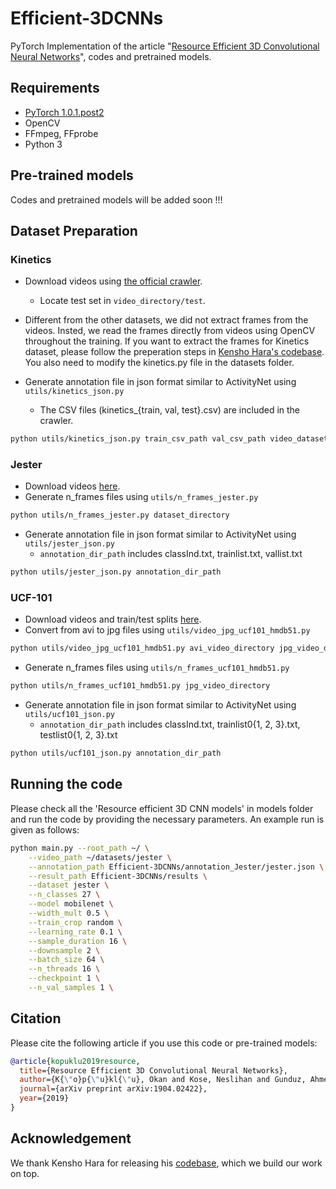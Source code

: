 # Efficient-3DCNNs
PyTorch Implementation of the article "[Resource Efficient 3D Convolutional Neural Networks]()", codes and pretrained models.

## Requirements

* [PyTorch 1.0.1.post2](http://pytorch.org/)
* OpenCV
* FFmpeg, FFprobe
* Python 3

## Pre-trained models

Codes and pretrained models will be added soon !!!

## Dataset Preparation

### Kinetics

* Download videos using [the official crawler](https://github.com/activitynet/ActivityNet/tree/master/Crawler/Kinetics).
  * Locate test set in ```video_directory/test```.
* Different from the other datasets, we did not extract frames from the videos. Insted, we read the frames directly from videos using OpenCV throughout the training. If you want to extract the frames for Kinetics dataset, please follow the preperation steps in [Kensho Hara's codebase](https://github.com/kenshohara/3D-ResNets-PyTorch). You also need to modify the kinetics.py file in the datasets folder.

* Generate annotation file in json format similar to ActivityNet using ```utils/kinetics_json.py```
  * The CSV files (kinetics_{train, val, test}.csv) are included in the crawler.

```bash
python utils/kinetics_json.py train_csv_path val_csv_path video_dataset_path dst_json_path
```

### Jester

* Download videos [here](https://20bn.com/datasets/jester#download).
* Generate n_frames files using ```utils/n_frames_jester.py```

```bash
python utils/n_frames_jester.py dataset_directory
```

* Generate annotation file in json format similar to ActivityNet using ```utils/jester_json.py```
  * ```annotation_dir_path``` includes classInd.txt, trainlist.txt, vallist.txt

```bash
python utils/jester_json.py annotation_dir_path
```

### UCF-101

* Download videos and train/test splits [here](http://crcv.ucf.edu/data/UCF101.php).
* Convert from avi to jpg files using ```utils/video_jpg_ucf101_hmdb51.py```

```bash
python utils/video_jpg_ucf101_hmdb51.py avi_video_directory jpg_video_directory
```

* Generate n_frames files using ```utils/n_frames_ucf101_hmdb51.py```

```bash
python utils/n_frames_ucf101_hmdb51.py jpg_video_directory
```

* Generate annotation file in json format similar to ActivityNet using ```utils/ucf101_json.py```
  * ```annotation_dir_path``` includes classInd.txt, trainlist0{1, 2, 3}.txt, testlist0{1, 2, 3}.txt

```bash
python utils/ucf101_json.py annotation_dir_path
```


## Running the code

Please check all the 'Resource efficient 3D CNN models' in models folder and run the code by providing the necessary parameters. An example run is given as follows:

```bash
python main.py --root_path ~/ \
	--video_path ~/datasets/jester \
	--annotation_path Efficient-3DCNNs/annotation_Jester/jester.json \
	--result_path Efficient-3DCNNs/results \
	--dataset jester \
	--n_classes 27 \
	--model mobilenet \
	--width_mult 0.5 \
	--train_crop random \
	--learning_rate 0.1 \
	--sample_duration 16 \
	--downsample 2 \
	--batch_size 64 \
	--n_threads 16 \
	--checkpoint 1 \
	--n_val_samples 1 \
```

## Citation

Please cite the following article if you use this code or pre-trained models:

```bibtex
@article{kopuklu2019resource,
  title={Resource Efficient 3D Convolutional Neural Networks},
  author={K{\"o}p{\"u}kl{\"u}, Okan and Kose, Neslihan and Gunduz, Ahmet and Rigoll, Gerhard},
  journal={arXiv preprint arXiv:1904.02422},
  year={2019}
}
```

## Acknowledgement
We thank Kensho Hara for releasing his [codebase](https://github.com/kenshohara/3D-ResNets-PyTorch), which we build our work on top.
